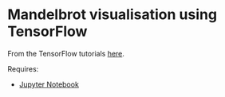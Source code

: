 # Mandelbrot visualisation using TensorFlow

From the TensorFlow tutorials [here](https://www.tensorflow.org/tutorials/mandelbrot).

Requires:
- [Jupyter Notebook](http://jupyter.org/)